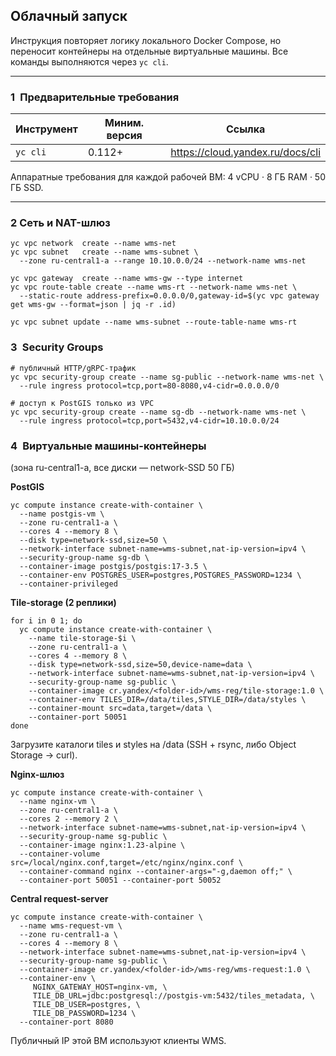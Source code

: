 ## Облачный запуск
Инструкция повторяет логику локального Docker Compose, но переносит контейнеры на отдельные виртуальные машины. Все команды выполняются через `yc cli`.

---
### 1 Предварительные требования

| Инструмент | Миним. версия | Ссылка |
|------------|--------------|--------|
| `yc cli`   | 0.112+ | <https://cloud.yandex.ru/docs/cli>|

Аппаратные требования для каждой рабочей ВМ: 4 vCPU · 8 ГБ RAM · 50 ГБ SSD.

---

### 2 Сеть и NAT-шлюз
```
yc vpc network  create --name wms-net
yc vpc subnet   create --name wms-subnet \
  --zone ru-central1-a --range 10.10.0.0/24 --network-name wms-net

yc vpc gateway  create --name wms-gw --type internet
yc vpc route-table create --name wms-rt --network-name wms-net \
  --static-route address-prefix=0.0.0.0/0,gateway-id=$(yc vpc gateway get wms-gw --format=json | jq -r .id)

yc vpc subnet update --name wms-subnet --route-table-name wms-rt
```

### 3 Security Groups
```
# публичный HTTP/gRPC-трафик
yc vpc security-group create --name sg-public --network-name wms-net \
  --rule ingress protocol=tcp,port=80-8080,v4-cidr=0.0.0.0/0

# доступ к PostGIS только из VPC
yc vpc security-group create --name sg-db --network-name wms-net \
  --rule ingress protocol=tcp,port=5432,v4-cidr=10.10.0.0/24
```
### 4 Виртуальные машины-контейнеры
(зона ru-central1-a, все диски — network-SSD 50 ГБ)

**PostGIS**
```
yc compute instance create-with-container \
  --name postgis-vm \
  --zone ru-central1-a \
  --cores 4 --memory 8 \
  --disk type=network-ssd,size=50 \
  --network-interface subnet-name=wms-subnet,nat-ip-version=ipv4 \
  --security-group-name sg-db \
  --container-image postgis/postgis:17-3.5 \
  --container-env POSTGRES_USER=postgres,POSTGRES_PASSWORD=1234 \
  --container-privileged
```

**Tile-storage (2 реплики)**
```
for i in 0 1; do
  yc compute instance create-with-container \
    --name tile-storage-$i \
    --zone ru-central1-a \
    --cores 4 --memory 8 \
    --disk type=network-ssd,size=50,device-name=data \
    --network-interface subnet-name=wms-subnet,nat-ip-version=ipv4 \
    --security-group-name sg-public \
    --container-image cr.yandex/<folder-id>/wms-reg/tile-storage:1.0 \
    --container-env TILES_DIR=/data/tiles,STYLE_DIR=/data/styles \
    --container-mount src=data,target=/data \
    --container-port 50051
done
```
Загрузите каталоги tiles и styles на /data (SSH + rsync, либо Object Storage → curl).

**Nginx-шлюз**
```
yc compute instance create-with-container \
  --name nginx-vm \
  --zone ru-central1-a \
  --cores 2 --memory 2 \
  --network-interface subnet-name=wms-subnet,nat-ip-version=ipv4 \
  --security-group-name sg-public \
  --container-image nginx:1.23-alpine \
  --container-volume src=/local/nginx.conf,target=/etc/nginx/nginx.conf \
  --container-command nginx --container-args="-g,daemon off;" \
  --container-port 50051 --container-port 50052
```

**Central request-server**
```
yc compute instance create-with-container \
  --name wms-request-vm \
  --zone ru-central1-a \
  --cores 4 --memory 8 \
  --network-interface subnet-name=wms-subnet,nat-ip-version=ipv4 \
  --security-group-name sg-public \
  --container-image cr.yandex/<folder-id>/wms-reg/wms-request:1.0 \
  --container-env \
     NGINX_GATEWAY_HOST=nginx-vm, \
     TILE_DB_URL=jdbc:postgresql://postgis-vm:5432/tiles_metadata, \
     TILE_DB_USER=postgres, \
     TILE_DB_PASSWORD=1234 \
  --container-port 8080
```
Публичный IP этой ВМ используют клиенты WMS.
